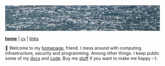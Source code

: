 ![sea](sea.jpg)

[**home**](README.md) | [cv](cv.md) | [links](links.md)

👋 Welcome to my [homepage](https://github.com/jreisinger/jreisinger.github.io), friend. I mess around with computing infrastructure, security and programming. Among other things. I keep public some of my [docs](https://github.com/jreisinger/docs) and [code](https://github.com/jreisinger). Buy me [stuff](https://www.amazon.com/hz/wishlist/ls/23WE353M6O53S) if you want to make me happy :-).